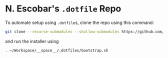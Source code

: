 
# N. Escobar's `.dotfile` Repo

To automate setup using `.dotfile`s, clone the repo using this command:

```sh
git clone --recurse-submodules --shallow-submodules https://github.com/nickesc/.dotfiles ~/Workspace/__space__/.dotfiles --depth=1
```

and run the installer using

```sh
. ~/Workspace/__space__/.dotfiles/bootstrap.sh
```
